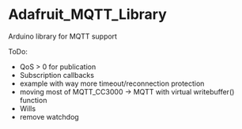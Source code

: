 # Adafruit_MQTT_Library
Arduino library for MQTT support

ToDo:
  * QoS > 0 for publication
  * Subscription callbacks
  * example with way more timeout/reconnection protection
  * moving most of MQTT_CC3000 -> MQTT with virtual writebuffer() function
  * Wills
  * remove watchdog